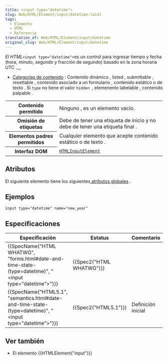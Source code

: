 ```yaml
---
title: <input type="datetime">
slug: Web/HTML/Element/input/datetime-local
tags:
  - Elemento
  - HTML
  - Referencia
translation_of: Web/HTML/Element/input/datetime
original_slug: Web/HTML/Element/input/datetime
---
```

_El HTML_` <input type="datetime"> `es un control para ingresar tiempo y fecha (hora, minuto, segundo y fracción de segundo) basado en la zona horaria UTC .\_\_

- [Categorías de contenido](/es/docs/Web/Guide/HTML/categorias_de_contenido) : Contenido dinámico , listed , submittable , resettable , contenido asociado a un formulario , contenido estático o de texto . Si `type` no tiene el valor `hidden `, elemenento labelable , contenido palpable .

<table class="properties">
  <tbody>
    <tr>
      <th scope="row">Contenido permitido</th>
      <td>Ninguno , es un elemento vacío.</td>
    </tr>
    <tr>
      <th scope="row">Omisión de etiquetas</th>
      <td>
        Debe de tener una etiqueta de inicio y no debe de tener una etiqueta
        final .
      </td>
    </tr>
    <tr>
      <th scope="row">Elementos padres permitidos</th>
      <td>Cualquier elemento que acepte contenido estático o de texto .</td>
    </tr>
    <tr>
      <th scope="row">Interfaz DOM</th>
      <td>
        <a
          href="https://developer.mozilla.org/en-US/docs/Web/API/HTMLInputElement"
          title="The HTMLInputElement interface provides special properties and methods (beyond the regular HTMLElement interface it also has available to it by inheritance) for manipulating the layout and presentation of input elements."
          ><code>HTMLInputElement</code></a
        >
      </td>
    </tr>
  </tbody>
</table>

## Atributos

El siguiente elemento tiene los siguientes[ atributos globales](/es/docs/Web/HTML/Atributos_Globales) .

## Ejemplos

<div class="geckoVersionNote"><p><code><span class="highELE">input</span> <span class="highATT">type=</span><span class="highVAL">"datetime"</span> <span class="highATT">name=</span><span class="highVAL">"new_year"</span><span class="highGT"></span></code></p></div>

## Especificaciones

| Especificación                                                                                                                                       | Estatus                          | Comentario         |
| ---------------------------------------------------------------------------------------------------------------------------------------------------- | -------------------------------- | ------------------ |
| {{SpecName("HTML WHATWG", "forms.html#date-and-time-state-(type=datetime)", "&lt;input type=\"datetime\"&gt;")}} | {{Spec2("HTML WHATWG")}} |                    |
| {{SpecName("HTML5.1", "semantics.html#date-and-time-state-(type=datetime)", "&lt;input type=\"datetime\"&gt;")}} | {{Spec2("HTML5.1")}}     | Definición inicial |

## Ver también

- El elemento {{HTMLElement("input")}}
